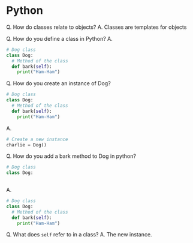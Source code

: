 # Python
Q. How do classes relate to objects?
A. Classes are templates for objects

Q. How do you define a class in Python?
A. 
``` py
# Dog class
class Dog:
  # Method of the class
  def bark(self):
    print("Ham-Ham")
```

Q. How do you create an instance of Dog?

```py
# Dog class
class Dog:
  # Method of the class
  def bark(self):
    print("Ham-Ham")
```
A. 
```py
# Create a new instance
charlie = Dog()
```

Q. How do you add a bark method to Dog in python?

```py
# Dog class
class Dog:
  
```

A.
```py
# Dog class
class Dog:
  # Method of the class
  def bark(self):
    print("Ham-Ham")
```

Q. What does `self` refer to in a class?
A. The new instance.

<!-- {BearID:311BD76A-0A9F-4D13-B5AC-8E2429A6922F-1199-0000009BD7E84748} -->
